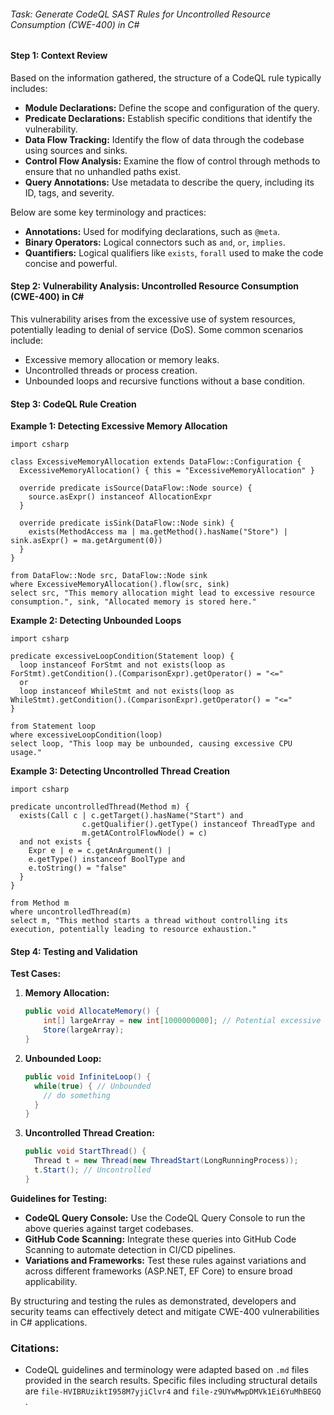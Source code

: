 ###### Task: Generate CodeQL SAST Rules for Uncontrolled Resource Consumption (CWE-400) in C#

#### Step 1: Context Review
Based on the information gathered, the structure of a CodeQL rule typically includes:
- **Module Declarations:** Define the scope and configuration of the query.
- **Predicate Declarations:** Establish specific conditions that identify the vulnerability.
- **Data Flow Tracking:** Identify the flow of data through the codebase using sources and sinks.
- **Control Flow Analysis:** Examine the flow of control through methods to ensure that no unhandled paths exist.
- **Query Annotations:** Use metadata to describe the query, including its ID, tags, and severity.

Below are some key terminology and practices:
- **Annotations:** Used for modifying declarations, such as `@meta`.
- **Binary Operators:** Logical connectors such as `and`, `or`, `implies`.
- **Quantifiers:** Logical qualifiers like `exists`, `forall` used to make the code concise and powerful.

#### Step 2: Vulnerability Analysis: Uncontrolled Resource Consumption (CWE-400) in C#

This vulnerability arises from the excessive use of system resources, potentially leading to denial of service (DoS). Some common scenarios include:
- Excessive memory allocation or memory leaks.
- Uncontrolled threads or process creation.
- Unbounded loops and recursive functions without a base condition.

#### Step 3: CodeQL Rule Creation

**Example 1: Detecting Excessive Memory Allocation**
```ql
import csharp

class ExcessiveMemoryAllocation extends DataFlow::Configuration {
  ExcessiveMemoryAllocation() { this = "ExcessiveMemoryAllocation" }
  
  override predicate isSource(DataFlow::Node source) {
    source.asExpr() instanceof AllocationExpr
  }
  
  override predicate isSink(DataFlow::Node sink) {
    exists(MethodAccess ma | ma.getMethod().hasName("Store") | sink.asExpr() = ma.getArgument(0))
  }
}

from DataFlow::Node src, DataFlow::Node sink
where ExcessiveMemoryAllocation().flow(src, sink)
select src, "This memory allocation might lead to excessive resource consumption.", sink, "Allocated memory is stored here."
```

**Example 2: Detecting Unbounded Loops**
```ql
import csharp

predicate excessiveLoopCondition(Statement loop) {
  loop instanceof ForStmt and not exists(loop as ForStmt).getCondition().(ComparisonExpr).getOperator() = "<="
  or
  loop instanceof WhileStmt and not exists(loop as WhileStmt).getCondition().(ComparisonExpr).getOperator() = "<="
}

from Statement loop
where excessiveLoopCondition(loop)
select loop, "This loop may be unbounded, causing excessive CPU usage."
```

**Example 3: Detecting Uncontrolled Thread Creation**
```ql
import csharp

predicate uncontrolledThread(Method m) {
  exists(Call c | c.getTarget().hasName("Start") and
                c.getQualifier().getType() instanceof ThreadType and 
                m.getAControlFlowNode() = c)
  and not exists {
    Expr e | e = c.getAnArgument() |
    e.getType() instanceof BoolType and
    e.toString() = "false"
  }
}

from Method m
where uncontrolledThread(m)
select m, "This method starts a thread without controlling its execution, potentially leading to resource exhaustion."
```

#### Step 4: Testing and Validation

**Test Cases:**
1. **Memory Allocation:**
   ```csharp
   public void AllocateMemory() {
       int[] largeArray = new int[1000000000]; // Potential excessive allocation
       Store(largeArray);
   }
   ```

2. **Unbounded Loop:**
   ```csharp
   public void InfiniteLoop() {
     while(true) { // Unbounded
       // do something
     }
   }
   ```

3. **Uncontrolled Thread Creation:**
   ```csharp
   public void StartThread() {
     Thread t = new Thread(new ThreadStart(LongRunningProcess));
     t.Start(); // Uncontrolled
   }
   ```

**Guidelines for Testing:**
- **CodeQL Query Console:** Use the CodeQL Query Console to run the above queries against target codebases.
- **GitHub Code Scanning:** Integrate these queries into GitHub Code Scanning to automate detection in CI/CD pipelines.
- **Variations and Frameworks:** Test these rules against variations and across different frameworks (ASP.NET, EF Core) to ensure broad applicability.

By structuring and testing the rules as demonstrated, developers and security teams can effectively detect and mitigate CWE-400 vulnerabilities in C# applications.

### Citations:
- CodeQL guidelines and terminology were adapted based on `.md` files provided in the search results. Specific files including structural details are `file-HVIBRUziktI958M7yjiClvr4` and `file-z9UYwMwpDMVk1Ei6YuMhBEGQ`   .